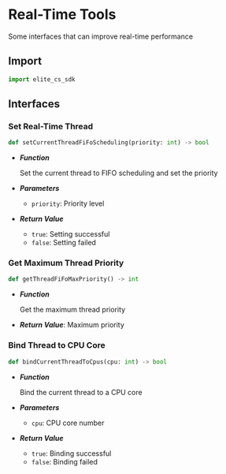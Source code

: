 # Real-Time Tools

Some interfaces that can improve real-time performance

## Import
```py
import elite_cs_sdk
```

## Interfaces

### Set Real-Time Thread
```py
def setCurrentThreadFiFoScheduling(priority: int) -> bool
```

- ***Function***

    Set the current thread to FIFO scheduling and set the priority

- ***Parameters***

  - `priority`: Priority level

- ***Return Value***
    - `true`: Setting successful
    - `false`: Setting failed

### Get Maximum Thread Priority
```py
def getThreadFiFoMaxPriority() -> int
```

- ***Function***

    Get the maximum thread priority

- ***Return Value***: Maximum priority

### Bind Thread to CPU Core
```py
def bindCurrentThreadToCpus(cpu: int) -> bool
``` 

- ***Function***

    Bind the current thread to a CPU core

- ***Parameters***

  - `cpu`: CPU core number

- ***Return Value***
    - `true`: Binding successful
    - `false`: Binding failed